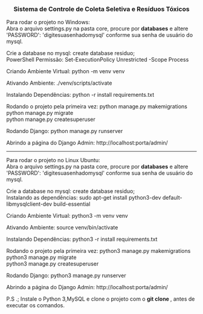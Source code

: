 <h3 align='center'>Sistema de Controle de Coleta Seletiva e Resíduos Tóxicos</h3>

Para rodar o projeto no Windows:
<br>
Abra o arquivo settings.py na pasta core, procure por <strong> databases</strong> e altere 'PASSWORD': 'digitesuasenhadomysql' conforme sua senha de usuário do mysql.

Crie a database no mysql: create database residuo;<br>
PowerShell Permissão: Set-ExecutionPolicy Unrestricted -Scope Process

Criando Ambiente Virtual: python -m venv venv

Ativando Ambiente: ./venv/scripts/activate

Instalando Dependências: python -r install requirements.txt

Rodando o projeto pela primeira vez:
python manage.py makemigrations <br>
python manage.py migrate <br>
python manage.py createsuperuser <br>

Rodando Django:
python manage.py runserver

Abrindo a página do Django Admin:
http://localhost:porta/admin/

-----------------------------

Para rodar o projeto no Linux Ubuntu:
<br>
Abra o arquivo settings.py na pasta core, procure por <strong> databases</strong> e altere 'PASSWORD': 'digitesuasenhadomysql' conforme sua senha de usuário do mysql.

Crie a database no mysql: create database residuo;<br>
Instalando as dependências: sudo apt-get install python3-dev default-libmysqlclient-dev build-essential

Criando Ambiente Virtual: python3 -m venv venv

Ativando Ambiente: source venv/bin/activate

Instalando Dependências: python3 -r install requirements.txt

Rodando o projeto pela primeira vez:
python3 manage.py makemigrations <br>
python3 manage.py migrate <br>
python3 manage.py createsuperuser <br>

Rodando Django:
python3 manage.py runserver

Abrindo a página do Django Admin:
http://localhost:porta/admin/

P.S .; Instale o Python 3,MySQL e clone o projeto com o <strong> git clone </strong>, antes de executar os comandos.
